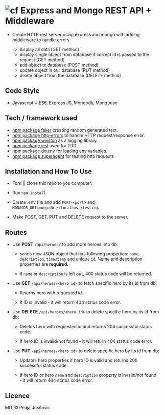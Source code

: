 ![cf](https://i.imgur.com/7v5ASc8.png) Express and Mongo REST API + Middleware
======

* Create HTTP rest server using express and mongo with adding middleware to handle errors.

  * display all data (GET method)
  * display single object from database if correct id is passed to the request  (GET method)
  * add object to database (POST method)
  * update object in our database (PUT method)
  * delete object from the database (DELETE method)

## Code Style
* Javascript + ES6, Express JS, Mongodb, Mongoose


## Tech / framework used
* [npm package faker](https://www.npmjs.com/package/faker) creating random generated text.
* [npm package http-errors](https://www.npmjs.com/package/uuid) to handle HTTP request/response error.
* [npm package winston](https://www.npmjs.com/package/winston) as a logging library.
* [npm package jest](http://facebook.github.io/jest/) used for TDD
* [npm package dotenv](https://www.npmjs.com/package/dotenv) for loading env variables.
* [npm package superagent](https://www.npmjs.com/package/superagent) for testing http requests


## Installation and How To Use

  * Fork || clone this repo to you computer.

  * Run `npm install`

  * Create .env file and add `PORT=<port>` and `MONGODB_URI=mongodb://localhost/testing`.

  * Make POST, GET, PUT and DELETE request to the server.



## Routes

  * Use **POST** `/api/heroes/` to add more heroes into db:

     * sends new JSON object that has following properties: `name`, `description`, `timestamp` and unique `id`. Name and description properties are **required**.

     * if `name` or `description` is left out, 400 status code will be returned.


 * Use **GET** `/api/heroes/<hero id>` to fetch specific hero by its id from db:

    * Returns hero with requested id.

    * If ID is invalid - it will return 404 status code error.

* Use **DELETE** `/api/heroes/<hero id>` to delete specific hero by its id from db:

   * Deletes hero with requested id and returns 204 successful status code.

   * If hero ID is invalid/not found - it will return 404 status code error.

* Use **PUT** `/api/heroes/<hero id>` to delete specific hero by its id from db:

  * Updates hero properties if hero ID is valid and returns 200 successful status code.

  * If hero ID or hero `name` and `description` property is invalid/not found - it will return 404 status code error.


## Licence
MIT © Pedja Josifovic
